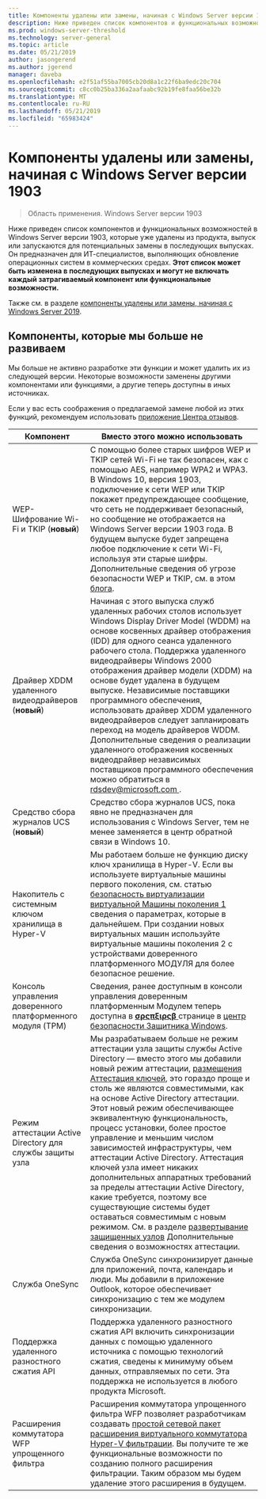 ```yaml
---
title: Компоненты удалены или замены, начиная с Windows Server версии 1903
description: Ниже приведен список компонентов и функциональных возможностей в Windows Server версии 1903, которые уже удалены из продукта, выпуск или запускаются для потенциальных замены в последующих выпусках. Он предназначен для ИТ-специалистов, выполняющих обновление операционных систем в коммерческих средах.
ms.prod: windows-server-threshold
ms.technology: server-general
ms.topic: article
ms.date: 05/21/2019
author: jasongerend
ms.author: jgerend
manager: daveba
ms.openlocfilehash: e2f51af55ba7005cb20d8a1c22f6ba9edc20c704
ms.sourcegitcommit: c8cc0b25ba336a2aafaabc92b19fe8faa56be32b
ms.translationtype: MT
ms.contentlocale: ru-RU
ms.lasthandoff: 05/21/2019
ms.locfileid: "65983424"
---
```

# <a name="features-removed-or-planned-for-replacement-starting-with-windows-server-version-1903"></a>Компоненты удалены или замены, начиная с Windows Server версии 1903

>Область применения. Windows Server версии 1903

Ниже приведен список компонентов и функциональных возможностей в Windows Server версии 1903, которые уже удалены из продукта, выпуск или запускаются для потенциальных замены в последующих выпусках. Он предназначен для ИТ-специалистов, выполняющих обновление операционных систем в коммерческих средах. **Этот список может быть изменена в последующих выпусках и могут не включать каждый затрагиваемый компонент или функциональные возможности.**

Также см. в разделе [компоненты удалены или замены, начиная с Windows Server 2019](removed-features-19.md).

## <a name="features-were-no-longer-developing"></a>Компоненты, которые мы больше не развиваем

Мы больше не активно разработке эти функции и может удалить их из следующей версии. Некоторые возможности заменены другими компонентами или функциями, а другие теперь доступны в иных источниках. 

Если у вас есть соображения о предлагаемой замене любой из этих функций, рекомендуем использовать [приложение Центра отзывов](https://support.microsoft.com/help/4021566/windows-10-send-feedback-to-microsoft-with-feedback-hub-app). 

| Компонент | Вместо этого можно использовать |
|-----------|---------------------|
|WEP-Шифрование Wi-Fi и TKIP (**новый**)| С помощью более старых шифров WEP и TKIP сетей Wi-Fi не так безопасен, как с помощью AES, например WPA2 и WPA3. В Windows 10, версия 1903, подключение к сети WEP или TKIP покажет предупреждающее сообщение, что сеть не поддерживает безопасный, но сообщение не отображается на Windows Server версии 1903 года. В будущем выпуске будет запрещена любое подключение к сети Wi-Fi, используя эти старые шифры. Дополнительные сведения об угрозе безопасности WEP и TKIP, см. в этом [блога](https://go.microsoft.com/fwlink/p/?linkid=2008426).|
|Драйвер XDDM удаленного видеодрайверов (**новый**)|Начиная с этого выпуска служб удаленных рабочих столов использует Windows Display Driver Model (WDDM) на основе косвенных драйвер отображения (IDD) для одного сеанса удаленного рабочего стола. Поддержка удаленного видеодрайверы Windows 2000 отображения драйвер модели (XDDM) на основе будет удалена в будущем выпуске. Независимые поставщики программного обеспечения, использовать драйвер XDDM удаленного видеодрайверов следует запланировать переход на модель драйверов WDDM. Дополнительные сведения о реализации удаленного отображения косвенных видеодрайвер независимых поставщиков программного обеспечения можно обратиться в [ rdsdev@microsoft.com ](mailto:rdsdev@microsoft.com).|
|Средство сбора журналов UCS (**новый**)|Средство сбора журналов UCS, пока явно не предназначен для использования с Windows Server, тем не менее заменяется в центр обратной связи в Windows 10.|
|Накопитель с системным ключом хранилища в Hyper-V|Мы работаем больше не функцию диску ключ хранилища в Hyper-V. Если вы используете виртуальные машины первого поколения, см. статью [безопасность виртуализации виртуальной Машины поколения 1](https://docs.microsoft.com/windows-server/virtualization/hyper-v/learn-more/generation-1-virtual-machine-security-settings-for-hyper-v) сведения о параметрах, которые в дальнейшем. При создании новых виртуальных машин используйте виртуальные машины поколения 2 с устройствами доверенного платформенного МОДУЛЯ для более безопасное решение. |
|Консоль управления доверенного платформенного модуля (TPM)|Сведения, ранее доступным в консоли управления доверенным платформенным Модулем теперь доступна в [ **σρςπξιρςβ** ](https://docs.microsoft.com/windows/security/threat-protection/windows-defender-security-center/wdsc-device-security) странице в [центр безопасности Защитника Windows](https://docs.microsoft.com/windows/security/threat-protection/windows-defender-security-center/windows-defender-security-center).|
|Режим аттестации Active Directory для службы защиты узла|Мы разрабатываем больше не режим аттестации узла защиты службы Active Directory — вместо этого мы добавили новый режим аттестации, [размещения Аттестация ключей](../security/guarded-fabric-shielded-vm/guarded-fabric-create-host-key.md), это гораздо проще и столь же являются совместимыми, как на основе Active Directory аттестации.  Этот новый режим обеспечивающее эквивалентную функциональность, процесс установки, более простое управление и меньшим числом зависимостей инфраструктуры, чем аттестации Active Directory. Аттестация ключей узла имеет никаких дополнительных аппаратных требований за пределы аттестации Active Directory, какие требуется, поэтому все существующие системы будет оставаться совместимым с новым режимом. См. в разделе [развертывание защищенных узлов](../security/guarded-fabric-shielded-vm/guarded-fabric-configure-hgs-with-authorized-hyper-v-hosts.md) Дополнительные сведения о возможностях аттестации.|
|Служба OneSync|Служба OneSync синхронизирует данные для приложений, почта, календарь и люди. Мы добавили в приложение Outlook, которое обеспечивает синхронизацию с тем же модулем синхронизации.|
|Поддержка удаленного разностного сжатия API|Поддержка удаленного разностного сжатия API включить синхронизации данных с помощью удаленного источника с помощью технологий сжатия, сведены к минимуму объем данных, отправляемых по сети. Эта поддержка не используется в любого продукта Microsoft.|
|Расширения коммутатора WFP упрощенного фильтра|Расширения коммутатора упрощенного фильтра WFP позволяет разработчикам создавать [простой сетевой пакет расширения виртуального коммутатора Hyper-V фильтрации](https://docs.microsoft.com/en-us/windows-hardware/drivers/network/using-virtual-switch-filtering). Вы получите те же функциональные возможности по созданию полного расширения фильтрации. Таким образом мы будем удаление этого расширения в будущем.|

